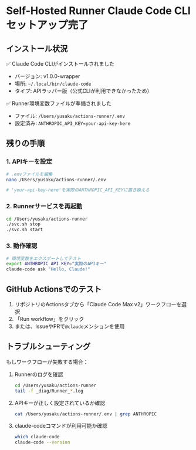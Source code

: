 # Self-Hosted Runner Claude Code CLI セットアップ完了

## インストール状況

✅ Claude Code CLIがインストールされました
- バージョン: v1.0.0-wrapper
- 場所: `~/.local/bin/claude-code`
- タイプ: APIラッパー版（公式CLIが利用できなかったため）

✅ Runner環境変数ファイルが準備されました
- ファイル: `/Users/yusaku/actions-runner/.env`
- 設定済み: `ANTHROPIC_API_KEY=your-api-key-here`

## 残りの手順

### 1. APIキーを設定

```bash
# .envファイルを編集
nano /Users/yusaku/actions-runner/.env

# 'your-api-key-here'を実際のANTHROPIC_API_KEYに置き換える
```

### 2. Runnerサービスを再起動

```bash
cd /Users/yusaku/actions-runner
./svc.sh stop
./svc.sh start
```

### 3. 動作確認

```bash
# 環境変数をエクスポートしてテスト
export ANTHROPIC_API_KEY="実際のAPIキー"
claude-code ask "Hello, Claude!"
```

## GitHub Actionsでのテスト

1. リポジトリのActionsタブから「Claude Code Max v2」ワークフローを選択
2. 「Run workflow」をクリック
3. または、IssueやPRで`@claude`メンションを使用

## トラブルシューティング

もしワークフローが失敗する場合：

1. Runnerのログを確認
   ```bash
   cd /Users/yusaku/actions-runner
   tail -f _diag/Runner_*.log
   ```

2. APIキーが正しく設定されているか確認
   ```bash
   cat /Users/yusaku/actions-runner/.env | grep ANTHROPIC
   ```

3. claude-codeコマンドが利用可能か確認
   ```bash
   which claude-code
   claude-code --version
   ```